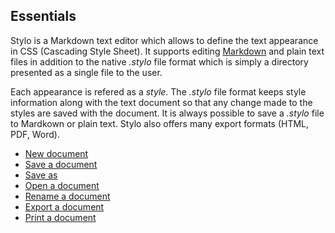 ## Essentials

Stylo is a Markdown text editor which allows to define the text appearance in CSS (Cascading Style Sheet). It supports editing [Markdown](https://commonmark.org/) and plain text files in addition to the native _.stylo_ file format which is simply a directory presented as a single file to the user. 

Each appearance is refered as a _style_.  The _.stylo_ file format keeps style information along with the text document so that any change made to the styles are saved with the document. It is always possible to save a _.stylo_ file to Mardkown or plain text. Stylo also offers many export formats (HTML, PDF, Word). 

- [New document](/stylo/documentation/stylo#new-document)
- [Save a document](/stylo/documentation/stylo#save-document)
- [Save as](/stylo/documentation/stylo#save-as)
- [Open a document](/stylo/documentation/stylo#open-document)
- [Rename a document](/stylo/documentation/stylo#rename-document)
- [Export a document](/stylo/documentation/stylo#export-document)
- [Print a document](/stylo/documentation/stylo#print-document)